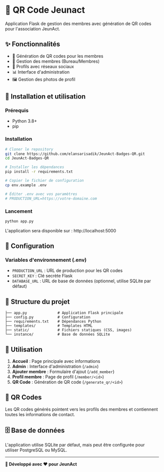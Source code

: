 # 🚀 QR Code Jeunact

Application Flask de gestion des membres avec génération de QR codes pour l'association JeunAct.

## ✨ Fonctionnalités

- 📱 Génération de QR codes pour les membres
- 👥 Gestion des membres (Bureau/Membres)
- 🔗 Profils avec réseaux sociaux
- 📊 Interface d'administration
- 🖼️ Gestion des photos de profil

## 🚀 Installation et utilisation

### Prérequis
- Python 3.8+
- pip

### Installation
```bash
# Cloner le repository
git clone https://github.com/elansarisadik/JeunAct-Badges-QR.git
cd JeunAct-Badges-QR

# Installer les dépendances
pip install -r requirements.txt

# Copier le fichier de configuration
cp env.example .env

# Éditer .env avec vos paramètres
# PRODUCTION_URL=https://votre-domaine.com
```

### Lancement
```bash
python app.py
```

L'application sera disponible sur : http://localhost:5000

## 🔧 Configuration

### Variables d'environnement (.env)

- `PRODUCTION_URL` : URL de production pour les QR codes
- `SECRET_KEY` : Clé secrète Flask
- `DATABASE_URL` : URL de base de données (optionnel, utilise SQLite par défaut)

## 📁 Structure du projet

```
├── app.py              # Application Flask principale
├── config.py           # Configuration
├── requirements.txt    # Dépendances Python
├── templates/          # Templates HTML
├── static/             # Fichiers statiques (CSS, images)
└── instance/           # Base de données SQLite
```

## 🎯 Utilisation

1. **Accueil** : Page principale avec informations
2. **Admin** : Interface d'administration (`/admin`)
3. **Ajouter membre** : Formulaire d'ajout (`/add_member`)
4. **Profil membre** : Page de profil (`/member/<id>`)
5. **QR Code** : Génération de QR code (`/generate_qr/<id>`)

## 📱 QR Codes

Les QR codes générés pointent vers les profils des membres et contiennent toutes les informations de contact.

## 🗄️ Base de données

L'application utilise SQLite par défaut, mais peut être configurée pour utiliser PostgreSQL ou MySQL.

---

**🚀 Développé avec ❤️ pour JeunAct**